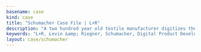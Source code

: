 ```yaml
---
basename: case
kind: case
title: "Schumacher Case File | L+R"
description: "A two hundred year old textile manufacturer digitizes their customer experience"
keywords: "L+R, Levin &amp; Riegner, Schumacher, Digital Product Development, Applied Innovation, mobile, tablet, application, app, interior design"
layout: case/schumacher
---
```

